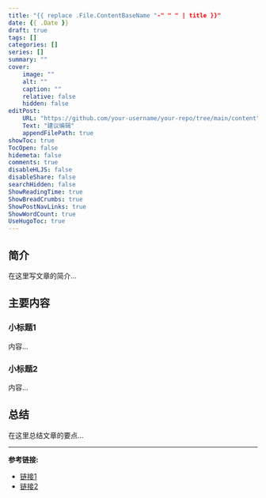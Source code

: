 ```yaml
---
title: "{{ replace .File.ContentBaseName "-" " " | title }}"
date: {{ .Date }}
draft: true
tags: []
categories: []
series: []
summary: ""
cover:
    image: ""
    alt: ""
    caption: ""
    relative: false
    hidden: false
editPost:
    URL: "https://github.com/your-username/your-repo/tree/main/content"
    Text: "建议编辑"
    appendFilePath: true
showToc: true
TocOpen: false
hidemeta: false
comments: true
disableHLJS: false
disableShare: false
searchHidden: false
ShowReadingTime: true
ShowBreadCrumbs: true
ShowPostNavLinks: true
ShowWordCount: true
UseHugoToc: true
---
```


<!-- 在这里开始写你的文章内容 -->

## 简介

在这里写文章的简介...

## 主要内容

### 小标题1

内容...

### 小标题2

内容...

## 总结

在这里总结文章的要点...

---

**参考链接:**
- [链接1](https://example.com)
- [链接2](https://example.com)

